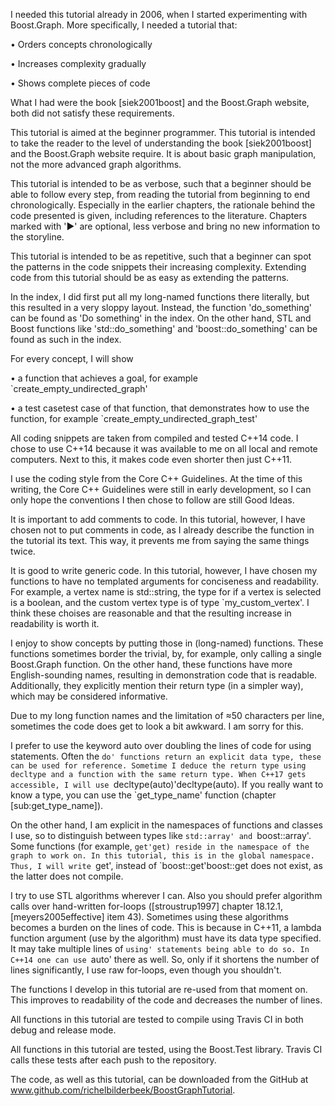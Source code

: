 I needed this tutorial already in 2006, when I started experimenting with Boost.Graph. More specifically, I needed a tutorial that:

• Orders concepts chronologically

• Increases complexity gradually

• Shows complete pieces of code

What I had were the book [siek2001boost] and the Boost.Graph website, both did not satisfy these requirements. 

This tutorial is aimed at the beginner programmer. This tutorial is intended to take the reader to the level of understanding the book [siek2001boost] and the Boost.Graph website require. It is about basic graph manipulation, not the more advanced graph algorithms. 

This tutorial is intended to be as verbose, such that a beginner should be able to follow every step, from reading the tutorial from beginning to end chronologically. Especially in the earlier chapters, the rationale behind the code presented is given, including references to the literature. Chapters marked with '▶' are optional, less verbose and bring no new information to the storyline. 

This tutorial is intended to be as repetitive, such that a beginner can spot the patterns in the code snippets their increasing complexity. Extending code from this tutorial should be as easy as extending the patterns.

In the index, I did first put all my long-named functions there literally, but this resulted in a very sloppy layout. Instead, the function 'do_something' can be found as 'Do something' in the index. On the other hand, STL and Boost functions like 'std::do_something' and 'boost::do_something' can be found as such in the index.

For every concept, I will show

• a function that achieves a goal, for example `create_empty_undirected_graph'

• a test casetest case of that function, that demonstrates how to use the function, for example `create_empty_undirected_graph_test'

All coding snippets are taken from compiled and tested C++14 code. I chose to use C++14 because it was available to me on all local and remote computers. Next to this, it makes code even shorter then just C++11. 

I use the coding style from the Core C++ Guidelines. At the time of this writing, the Core C++ Guidelines were still in early development, so I can only hope the conventions I then chose to follow are still Good Ideas.

It is important to add comments to code. In this tutorial, however, I have chosen not to put comments in code, as I already describe the function in the tutorial its text. This way, it prevents me from saying the same things twice.

It is good to write generic code. In this tutorial, however, I have chosen my functions to have no templated arguments for conciseness and readability. For example, a vertex name is std::string, the type for if a vertex is selected is a boolean, and the custom vertex type is of type `my_custom_vertex'. I think these choises are reasonable and that the resulting increase in readability is worth it.

I enjoy to show concepts by putting those in (long-named) functions. These functions sometimes border the trivial, by, for example, only calling a single Boost.Graph function. On the other hand, these functions have more English-sounding names, resulting in demonstration code that is readable. Additionally, they explicitly mention their return type (in a simpler way), which may be considered informative.

Due to my long function names and the limitation of ≈50 characters per line, sometimes the code does get to look a bit awkward. I am sorry for this.

I prefer to use the keyword auto over doubling the lines of code for using statements. Often the `do' functions return an explicit data type, these can be used for reference. Sometime I deduce the return type using decltype and a function with the same return type. When C++17 gets accessible, I will use `decltype(auto)'decltype(auto). If you really want to know a type, you can use the `get_type_name' function (chapter [sub:get_type_name]). 

On the other hand, I am explicit in the namespaces of functions and classes I use, so to distinguish between types like `std::array' and `boost::array'. Some functions (for example, `get'get) reside in the namespace of the graph to work on. In this tutorial, this is in the global namespace. Thus, I will write `get', instead of `boost::get'boost::get does not exist, as the latter does not compile.

I try to use STL algorithms wherever I can. Also you should prefer algorithm calls over hand-written for-loops ([stroustrup1997] chapter 18.12.1, [meyers2005effective] item 43). Sometimes using these algorithms becomes a burden on the lines of code. This is because in C++11, a lambda function argument (use by the algorithm) must have its data type specified. It may take multiple lines of `using' statements being able to do so. In C++14 one can use `auto' there as well. So, only if it shortens the number of lines significantly, I use raw for-loops, even though you shouldn't.

The functions I develop in this tutorial are re-used from that moment on. This improves to readability of the code and decreases the number of lines.

All functions in this tutorial are tested to compile using Travis CI in both debug and release mode. 

All functions in this tutorial are tested, using the Boost.Test library. Travis CI calls these tests after each push to the repository.

The code, as well as this tutorial, can be downloaded from the GitHub at www.github.com/richelbilderbeek/BoostGraphTutorial.
